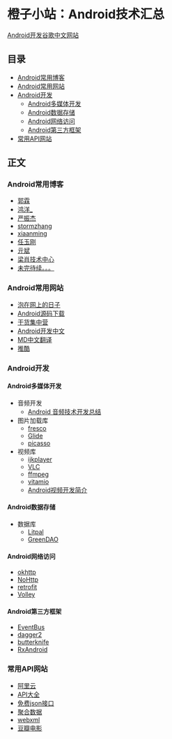 # 橙子小站：Android技术汇总

[Android开发谷歌中文网站](
https://developer.android.google.cn/index.html)

## 目录
* [Android常用博客](#多媒体编程)
* [Android常用网站](#Android常用网站)
* [Android开发](#Android开发)
	* [Android多媒体开发](#Android多媒体开发)
	* [Android数据存储](#Android数据存储)
	* [Android网络访问](#Android网络访问)
	* [Android第三方框架](#Android第三方框架)
* [常用API网站](#常用API网站)

## 正文

### Android常用博客
* [郭霖](http://blog.csdn.net/guolin_blog)
* [鸿洋_](http://blog.csdn.net/lmj623565791)
* [严振杰
](http://www.yanzhenjie.com/#/)
* [stormzhang](http://stormzhang.com/)
* [xiaanming](http://blog.csdn.net/xiaanming)
* [任玉刚](http://blog.csdn.net/singwhatiwanna)
* [亓斌](http://blog.csdn.net/qibin0506)
* [梁肖技术中心](http://liangxiao.blog.51cto.com/all/3626612)
* [未完待续。。。](http://www.jianshu.com/u/26d7cc9f08cb)
### Android常用网站
* [泡在网上的日子](http://www.jcodecraeer.com/plus/list.php?tid=16)
* [Android源码下载](http://androidxref.com/)
* [干货集中营](http://gank.io/)
* [Android开发中文](http://www.androidchina.net/)
* [MD中文翻译](http://wiki.jikexueyuan.com/project/material-design/)
* [推酷](http://www.tuicool.com/)
### Android开发
#### Android多媒体开发
* 音频开发
	* [Android 音频技术开发总结](https://yq.aliyun.com/articles/8637#)
* 图片加载库
	* [fresco](https://github.com/facebook/fresco)
	* [Glide](https://github.com/bumptech/glide)
	* [picasso](https://github.com/square/picasso)
* 视频库
	* [ijkplayer](https://github.com/Bilibili/ijkplayer)
	* [VLC](https://wiki.videolan.org/AndroidCompile)
	* [ffmpeg](https://www.ffmpeg.org/)
	* [vitamio](https://www.vitamio.org/)
	* [Android视频开发简介](http://www.jianshu.com/p/8436c7353296)
#### Android数据存储
* 数据库
	* [Litpal](https://github.com/LitePalFramework/LitePal)
	* [GreenDAO](https://github.com/greenrobot/greenDAO)
#### Android网络访问
* [okhttp](https://github.com/square/okhttp)
* [NoHttp](https://github.com/yanzhenjie/NoHttp)
* [retrofit](https://github.com/square/retrofit)
* [Volley](https://developer.android.com/training/volley/index.html)
#### Android第三方框架
* [EventBus](https://github.com/greenrobot/EventBus)
* [dagger2](https://github.com/google/dagger)
* [butterknife](https://github.com/JakeWharton/butterknife)
* [RxAndroid](https://github.com/ReactiveX/RxAndroid)

### 常用API网站
* [阿里云](https://market.aliyun.com/products)
* [API大全](http://apis.io/)
* [免费json接口](http://www.bejson.com/knownjson/webInterface/)
* [聚合数据](http://free.juhe.cn/)
* [webxml](http://www.webxml.com.cn/zh_cn/index.aspx)
* [豆瓣电影](https://developers.douban.com/wiki/?title=guide)